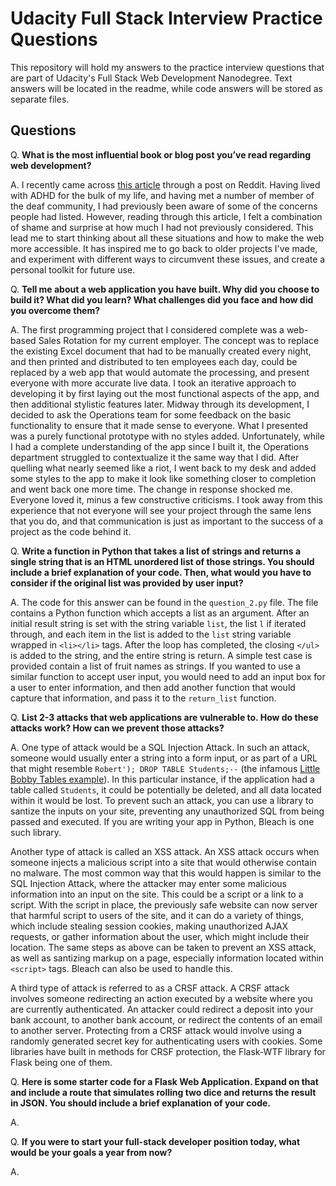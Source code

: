 # Udacity Full Stack Interview Practice Questions
This repository will hold my answers to the practice interview questions that are part of Udacity's Full Stack Web Development Nanodegree. Text answers will be located in the readme, while code answers will be stored as separate files.

## Questions
Q. **What is the most influential book or blog post you’ve read regarding web development?**

A. I recently came across [this article](https://axesslab.com/accessibility-according-to-pwd/) through a post on Reddit. Having lived with ADHD for the bulk of my life, and having met a number of member of the deaf community, I had previously been aware of some of the concerns people had listed. However, reading through this article, I felt a combination of shame and surprise at how much I had not previously considered. This lead me to start thinking about all these situations and how to make the web more accessible. It has inspired me to go back to older projects I've made, and experiment with different ways to circumvent these issues, and create a personal toolkit for future use.

Q. **Tell me about a web application you have built. Why did you choose to build it? What did you learn? What challenges did you face and how did you overcome them?**

A. The first programming project that I considered complete was a web-based Sales Rotation for my current employer. The concept was to replace the existing Excel document that had to be manually created every night, and then printed and distributed to ten employees each day, could be replaced by a web app that would automate the processing, and present everyone with more accurate live data. I took an iterative approach to developing it by first laying out the most functional aspects of the app, and then additional stylistic features later. Midway through its development, I decided to ask the Operations team for some feedback on the basic functionality to ensure that it made sense to everyone. What I presented was a purely functional prototype with no styles added. Unfortunately, while I had a complete understanding of the app since I built it, the Operations department struggled to contextualize it the same way that I did. After quelling what nearly seemed like a riot, I went back to my desk and added some styles to the app to make it look like something closer to completion and went back one more time. The change in response shocked me. Everyone loved it, minus a few constructive criticisms. I took away from this experience that not everyone will see your project through the same lens that you do, and that communication is just as important to the success of a project as the code behind it.

Q. **Write a function in Python that takes a list of strings and returns a single string that is an HTML unordered list of those strings. You should include a brief explanation of your code. Then, what would you have to consider if the original list was provided by user input?**

A. The code for this answer can be found in the `question_2.py` file. The file contains a Python function which accepts a list as an argument. After an initial result string is set with the string variable `list`, the list `l` if iterated through, and each item in the list is added to the `list` string variable wrapped in `<li></li>` tags. After the loop has completed, the closing `</ul>` is added to the string, and the entire string is return. A simple test case is provided contain a list of fruit names as strings. If you wanted to use a similar function to accept user input, you would need to add an input box for a user to enter information, and then add another function that would capture that information, and pass it to the `return_list` function.

Q. **List 2-3 attacks that web applications are vulnerable to. How do these attacks work? How can we prevent those attacks?**

A. One type of attack would be a SQL Injection Attack. In such an attack, someone would usually enter a string into a form input, or as part of a URL that might resemble `Robert'); DROP TABLE Students;--` (the infamous [Little Bobby Tables example](https://xkcd.com/327/)). In this particular instance, if the application had a table called `Students`, it could be potentially be deleted, and all data located within it would be lost. To prevent such an attack, you can use a library to santize the inputs on your site, preventing any unauthorized SQL from being passed and executed. If you are writing your app in Python, Bleach is one such library.

Another type of attack is called an XSS attack. An XSS attack occurs when someone injects a malicious script into a site that would otherwise contain no malware. The most common way that this would happen is similar to the SQL Injection Attack, where the attacker may enter some malicious information into an input on the site. This could be a script or a link to a script. With the script in place, the previously safe website can now server that harmful script to users of the site, and it can do a variety of things, which include stealing session cookies, making unauthorized AJAX requests, or gather information about the user, which might include their location. The same steps as above can be taken to prevent an XSS attack, as well as santizing markup on a page, especially information located within `<script>` tags. Bleach can also be used to handle this.

A third type of attack is referred to as a CRSF attack. A CRSF attack involves someone redirecting an action executed by a website where you are currently authenticated. An attacker could redirect a deposit into your bank account, to another bank account, or redirect the contents of an email to another server. Protecting from a CRSF attack would involve using a randomly generated secret key for authenticating users with cookies. Some libraries have built in methods for CRSF protection, the Flask-WTF library for Flask being one of them.

Q. **Here is some starter code for a Flask Web Application. Expand on that and include a route that simulates rolling two dice and returns the result in JSON. You should include a brief explanation of your code.**

A.

Q. **If you were to start your full-stack developer position today, what would be your goals a year from now?**

A.
